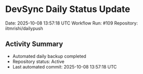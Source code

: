 # DevSync Daily Status Update
Date: 2025-10-08 13:57:18 UTC
Workflow Run: #109
Repository: iitmrishi/dailypush

## Activity Summary
- Automated daily backup completed
- Repository status: Active
- Last automated commit: 2025-10-08 13:57:18 UTC

